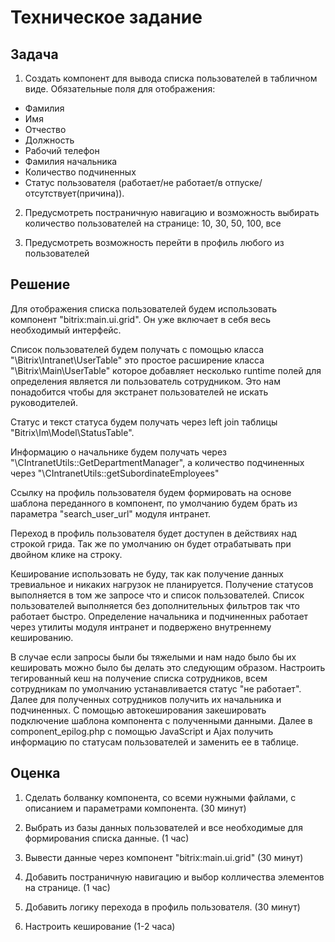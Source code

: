 # Техническое задание

## Задача
1. Создать компонент для вывода списка пользователей в табличном виде.
Обязательные поля для отображения:
- Фамилия
- Имя
- Отчество
- Должность
- Рабочий телефон
- Фамилия начальника
- Количество подчиненных
- Статус пользователя (работает/не работает/в отпуске/отсутствует(причина)).

2. Предусмотреть постраничную навигацию и возможность выбирать количество пользователей на странице: 10, 30, 50, 100, все

3. Предусмотреть возможность перейти в профиль любого из пользователей

## Решение
Для отображения списка пользователей будем использовать компонент "bitrix:main.ui.grid". Он уже включает в себя весь необходимый интерфейс.

Список пользователей будем получать с помощью класса "\Bitrix\Intranet\UserTable" это простое расширение класса "\Bitrix\Main\UserTable" которое добавляет несколько runtime полей для определения является ли пользователь сотрудником. Это нам понадобится чтобы для экстранет пользователей не искать руководителей.

Статус и текст статуса будем получать через left join таблицы "Bitrix\Im\Model\StatusTable".

Информацию о начальнике будем получать через "\CIntranetUtils::GetDepartmentManager", а количество подчиненных через  "\CIntranetUtils::getSubordinateEmployees"

Ссылку на профиль пользователя будем формировать на основе шаблона переданного в компонент, по умолчанию будем брать из параметра "search_user_url" модуля интранет.

Переход в профиль пользователя будет доступен в действиях над строкой грида. Так же по умолчанию он будет отрабатывать при двойном клике на строку.

Кеширование использовать не буду, так как получение данных тревиальное и никаких нагрузок не планируется. Получение статусов выполняется в том же запросе что и список пользователей. Список пользователей выполняется без дополнительных фильтров так что работает быстро. Определение начальника и подчиненных работает через утилиты модуля интранет и подвержено внутреннему кешированию.

В случае если запросы были бы тяжелыми и нам надо было бы их кешировать можно было бы делать это следующим образом. Настроить тегированный кеш на получение списка сотрудников, всем сотрудникам по умолчанию устанавливается статус "не работает". Далее для полученных сотрудников получить их начальника и подчиненных. С помощью автокеширования закешировать подключение шаблона компонента с полученными данными. Далее в component_epilog.php с помощью JavaScript и Ajax получить информацию по статусам пользователей и заменить ее в таблице.

## Оценка
1. Сделать болванку компонента, со всеми нужными файлами, с описанием и параметрами компонента. (30 минут)

2. Выбрать из базы данных пользователей и все необходимые для формирования списка данные. (1 час)

3. Вывести данные через компонент "bitrix:main.ui.grid" (30 минут)

4. Добавить постраничную навигацию и выбор колличества элементов на странице. (1 час)

5. Добавить логику перехода в профиль пользователя. (30 минут)

6. Настроить кеширование (1-2 часа)
